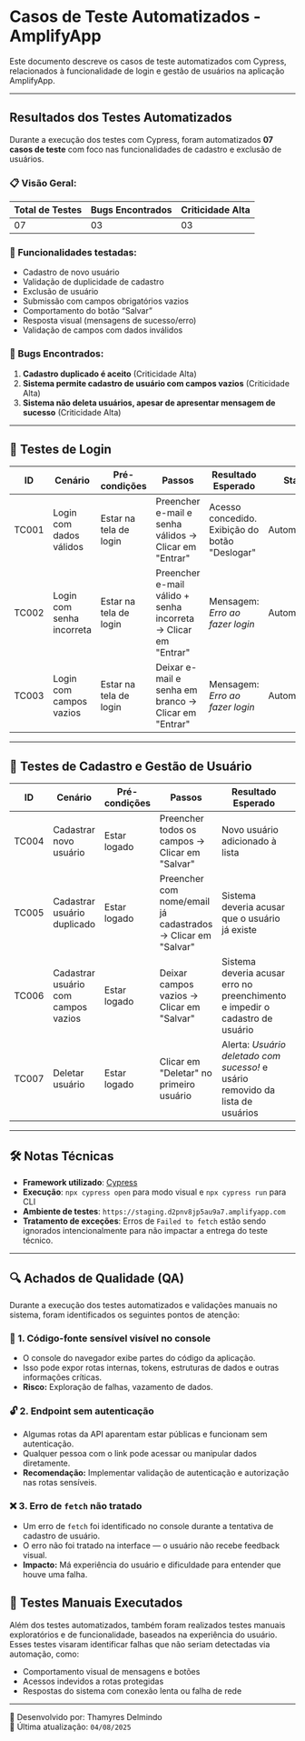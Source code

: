 # Casos de Teste Automatizados - AmplifyApp

Este documento descreve os casos de teste automatizados com Cypress, relacionados à funcionalidade de login e gestão de usuários na aplicação AmplifyApp.


---

## Resultados dos Testes Automatizados

Durante a execução dos testes com Cypress, foram automatizados **07 casos de teste** com foco nas funcionalidades de cadastro e exclusão de usuários.

### 📋 Visão Geral:

| Total de Testes | Bugs Encontrados | Criticidade Alta |
|-----------------|------------------|------------------|
| 07              | 03               | 03               |

### 🧪 Funcionalidades testadas:
- Cadastro de novo usuário
- Validação de duplicidade de cadastro
- Exclusão de usuário
- Submissão com campos obrigatórios vazios
- Comportamento do botão “Salvar”
- Resposta visual (mensagens de sucesso/erro)
- Validação de campos com dados inválidos

### 🐛 Bugs Encontrados:
1. **Cadastro duplicado é aceito** (Criticidade Alta)
2. **Sistema permite cadastro de usuário com campos vazios** (Criticidade Alta)
3. **Sistema não deleta usuários, apesar de apresentar mensagem de sucesso** (Criticidade Alta)

---

## 🔐 Testes de Login

| ID     | Cenário                            | Pré-condições         | Passos                                                                 | Resultado Esperado                                | Status        |
|--------|-------------------------------------|------------------------|------------------------------------------------------------------------|---------------------------------------------------|----------------|
| TC001  | Login com dados válidos            | Estar na tela de login | Preencher e-mail e senha válidos → Clicar em "Entrar"                  | Acesso concedido. Exibição do botão "Deslogar"    | Automatizado |
| TC002  | Login com senha incorreta          | Estar na tela de login | Preencher e-mail válido + senha incorreta → Clicar em "Entrar"         | Mensagem: *Erro ao fazer login*                   | Automatizado |
| TC003  | Login com campos vazios            | Estar na tela de login | Deixar e-mail e senha em branco → Clicar em "Entrar"                   | Mensagem: *Erro ao fazer login*                   | Automatizado |

---

## 👤 Testes de Cadastro e Gestão de Usuário

| ID     | Cenário                            | Pré-condições       | Passos                                                                 | Resultado Esperado                                     | Status        |
|--------|-------------------------------------|----------------------|------------------------------------------------------------------------|--------------------------------------------------------|----------------|
| TC004  | Cadastrar novo usuário             | Estar logado         | Preencher todos os campos → Clicar em "Salvar"                         | Novo usuário adicionado à lista                       | Automatizado |
| TC005  | Cadastrar usuário duplicado | Estar logado         | Preencher com nome/email já cadastrados → Clicar em "Salvar"          | Sistema deveria acusar que o usuário já existe | Automatizado |
| TC006  | Cadastrar usuário com campos vazios        | Estar logado         | Deixar campos vazios → Clicar em "Salvar"                              | Sistema deveria acusar erro no preenchimento e impedir o cadastro de usuário | Automatizado |
| TC007  | Deletar usuário                    | Estar logado         | Clicar em "Deletar" no primeiro usuário | Alerta: *Usuário deletado com sucesso!* e usário removido da lista de usuários | Automatizado |

---

## 🛠️ Notas Técnicas

- **Framework utilizado**: [Cypress](https://www.cypress.io/)
- **Execução**: `npx cypress open` para modo visual e `npx cypress run` para CLI
- **Ambiente de testes**: `https://staging.d2pnv8jp5au9a7.amplifyapp.com`
- **Tratamento de exceções**: Erros de `Failed to fetch` estão sendo ignorados intencionalmente para não impactar a entrega do teste técnico.

---

## 🔍 Achados de Qualidade (QA)

Durante a execução dos testes automatizados e validações manuais no sistema, foram identificados os seguintes pontos de atenção:

### 🐞 1. Código-fonte sensível visível no console
- O console do navegador exibe partes do código da aplicação.
- Isso pode expor rotas internas, tokens, estruturas de dados e outras informações críticas.
- **Risco:** Exploração de falhas, vazamento de dados.

### 🔓 2. Endpoint sem autenticação
- Algumas rotas da API aparentam estar públicas e funcionam sem autenticação.
- Qualquer pessoa com o link pode acessar ou manipular dados diretamente.
- **Recomendação:** Implementar validação de autenticação e autorização nas rotas sensíveis.

### ❌ 3. Erro de `fetch` não tratado
- Um erro de `fetch` foi identificado no console durante a tentativa de cadastro de usuário.
- O erro não foi tratado na interface — o usuário não recebe feedback visual.
- **Impacto:** Má experiência do usuário e dificuldade para entender que houve uma falha.

## 🧪 Testes Manuais Executados

Além dos testes automatizados, também foram realizados testes manuais exploratórios e de funcionalidade, baseados na experiência do usuário. Esses testes visaram identificar falhas que não seriam detectadas via automação, como:

- Comportamento visual de mensagens e botões
- Acessos indevidos a rotas protegidas
- Respostas do sistema com conexão lenta ou falha de rede

---

🧪 Desenvolvido por: Thamyres Delmindo  
📅 Última atualização: `04/08/2025`

